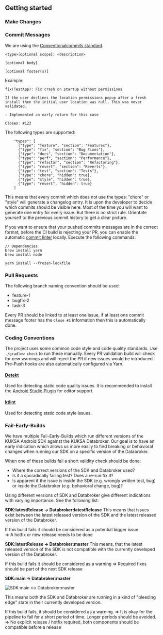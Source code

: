 ## Getting started

### Make Changes

### Commit Messages

We are using the [Conventionalcommits standard](https://www.conventionalcommits.org/en/v1.0.0/). 

```
<type>[optional scope]: <description>

[optional body]

[optional footer(s)]
```

Example: 
```
fix(TestApp): Fix crash on startup without permissions

If the user declines the location permissions popup after a fresh 
install then the initial user location was null. This was never 
validated.

- Implemented an early return for this case

Closes: #123
```

The following types are supported:
```
    "types": [
      {"type": "feature", "section": "Features"},
      {"type": "fix", "section": "Bug Fixes"},
      {"type": "docs", "section": "Documentation"},
      {"type": "perf", "section": "Performance"},
      {"type": "refactor", "section": "Refactoring"},
      {"type": "revert", "section": "Reverts"},
      {"type": "test", "section": "Tests"},
      {"type": "chore", "hidden": true},
      {"type": "style", "hidden": true},
      {"type": "revert", "hidden": true}
    ]
```
This means that every commit which does not use the types: "chore" or "style" will generate a changelog entry. It is upon the developer to decide which commits should be visible here. Most of the time you will want to generate one entry for every issue. But there is no strict rule. Orientate yourself to the previous commit history to get a clear picture. 

If you want to ensure that your pushed commits messages are in the correct format, before the CI build is rejecting your PR, you can enable the automatic [commit linter](https://commitlint.js.org/#/) locally. Execute the following commands:


```
// Dependencies
brew install yarn
brew install node

yarn install --frozen-lockfile
```

### Pull Requests

The following branch naming convention should be used:

- feature-1
- bugfix-2
- task-3

Every PR should be linked to at least one issue. If at least one commit message footer has the `Close #1` information then this is automatically done.

### Coding Conventions

The project uses some common code style and code quality standards. Use `./gradlew check` to run these manually. Every PR validation build will check for new warnings and will reject the PR if new issues would be introduced. Pre-Push hooks are also automatically configured via Yarn. 

#### [Detekt](https://detekt.dev) 

Used for detecting static code quality issues. It is recommended to install the [Android Studio Plugin](https://plugins.jetbrains.com/plugin/10761-detekt) for editor support.

#### [ktlint](https://pinterest.github.io/ktlint)

Used for detecting static code style issues. 

### Fail-Early-Builds

We have multiple Fail-Early-Builds which run different versions of the KUKSA Android SDK against the KUKSA Databroker. 
Our goal is to have an early indication which allows us more easily to find breaking or behavioral changes when running our SDK on a specific version of the Databroker. 

When one of these builds fail a short validity check should be done:
- Where the correct versions of the SDK and Databroker used? 
- Is it a sporadically failing test? Does a re-run fix it? 
- Is apparent if the issue is inside the SDK (e.g. wrongly written test, bug) or inside the Databroker (e.g. behavioral change, bug)?

Using different versions of SDK and Databroker give different indications with varying importance. See the following list:

**SDK:latestRelease -> Databroker:latestRelease**
This means that issues exist between the latest released version of the SDK and the latest released version of the Databroker.

If this build fails it should be considered as a potential bigger issue  
=> A hotfix or new release needs to be done

**SDK:latestRelease -> Databroker:master**
This means, that the latest released version of the SDK is not compatible with the currently developed version of the Databroker.

If this build fails it should be considered as a warning
=> Required fixes should be part of the next SDK release

**SDK:main -> Databroker:master**

![SDK:main <-> Databroker:master](https://github.com/boschglobal/kuksa-android-sdk/actions/workflows/daily_integration_main-master.yaml/badge.svg)

This means both the SDK and Databroker are running in a kind of "bleeding edge" state in their currently developed version.

If this build fails, it should be considered as a warning. 
=> It is okay for the pipeline to fail for a short period of time. Longer periods should be avoided.
=> No explicit release / hotfix required, both components should be compatible before a release

